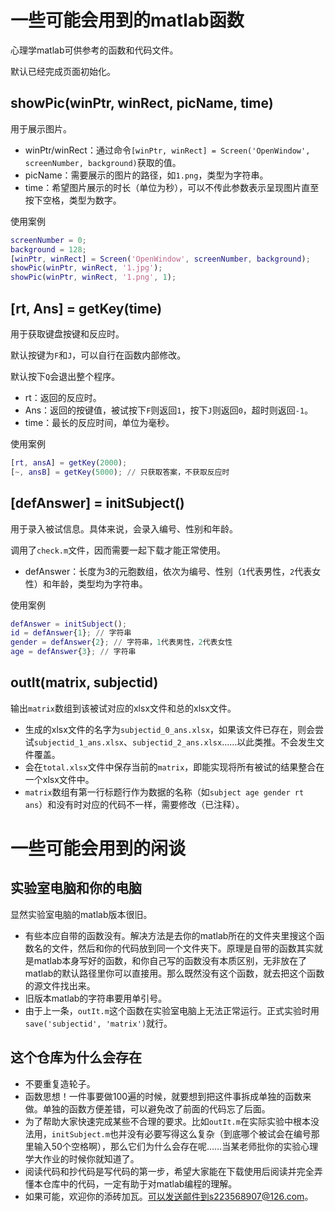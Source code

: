 # 一些可能会用到的matlab函数
心理学matlab可供参考的函数和代码文件。

默认已经完成页面初始化。

## showPic(winPtr, winRect, picName, time)

用于展示图片。

- winPtr/winRect：通过命令`[winPtr, winRect] = Screen('OpenWindow', screenNumber, background)`获取的值。
- picName：需要展示的图片的路径，如`1.png`，类型为字符串。
- time：希望图片展示的时长（单位为秒），可以不传此参数表示呈现图片直至按下空格，类型为数字。

使用案例

```matlab
screenNumber = 0;
background = 128;
[winPtr, winRect] = Screen('OpenWindow', screenNumber, background);
showPic(winPtr, winRect, '1.jpg');
showPic(winPtr, winRect, '1.png', 1);
```

## [rt, Ans] = getKey(time)

用于获取键盘按键和反应时。

默认按键为`F`和`J`，可以自行在函数内部修改。

默认按下`Q`会退出整个程序。

- rt：返回的反应时。
- Ans：返回的按键值，被试按下`F`则返回`1`，按下`J`则返回`0`，超时则返回`-1`。
- time：最长的反应时间，单位为毫秒。

使用案例

```matlab
[rt, ansA] = getKey(2000);
[~, ansB] = getKey(5000); // 只获取答案，不获取反应时
```

## [defAnswer] = initSubject()

用于录入被试信息。具体来说，会录入编号、性别和年龄。

调用了`check.m`文件，因而需要一起下载才能正常使用。

- defAnswer：长度为3的元胞数组，依次为编号、性别（`1`代表男性，`2`代表女性）和年龄，类型均为字符串。

使用案例

```matlab
defAnswer = initSubject();
id = defAnswer{1}; // 字符串
gender = defAnswer{2}; // 字符串，1代表男性，2代表女性
age = defAnswer{3}; // 字符串
```

## outIt(matrix, subjectid)

输出`matrix`数组到该被试对应的xlsx文件和总的xlsx文件。

- 生成的xlsx文件的名字为`subjectid_0_ans.xlsx`，如果该文件已存在，则会尝试`subjectid_1_ans.xlsx`、`subjectid_2_ans.xlsx`……以此类推。不会发生文件覆盖。
- 会在`total.xlsx`文件中保存当前的`matrix`，即能实现将所有被试的结果整合在一个xlsx文件中。
- `matrix`数组有第一行标题行作为数据的名称（如`subject age gender rt ans`）和没有时对应的代码不一样，需要修改（已注释）。

# 一些可能会用到的闲谈

## 实验室电脑和你的电脑

显然实验室电脑的matlab版本很旧。

- 有些本应自带的函数没有。解决方法是去你的matlab所在的文件夹里搜这个函数名的文件，然后和你的代码放到同一个文件夹下。原理是自带的函数其实就是matlab本身写好的函数，和你自己写的函数没有本质区别，无非放在了matlab的默认路径里你可以直接用。那么既然没有这个函数，就去把这个函数的源文件找出来。
- 旧版本matlab的字符串要用单引号。
- 由于上一条，`outIt.m`这个函数在实验室电脑上无法正常运行。正式实验时用`save('subjectid', 'matrix')`就行。

## 这个仓库为什么会存在

- 不要重复造轮子。
- 函数思想！一件事要做100遍的时候，就要想到把这件事拆成单独的函数来做。单独的函数方便差错，可以避免改了前面的代码忘了后面。
- 为了帮助大家快速完成某些不合理的要求。比如`outIt.m`在实际实验中根本没法用，`initSubject.m`也并没有必要写得这么复杂（到底哪个被试会在编号那里输入50个空格啊），那么它们为什么会存在呢……当某老师批你的实验心理学大作业的时候你就知道了。
- 阅读代码和抄代码是写代码的第一步，希望大家能在下载使用后阅读并完全弄懂本仓库中的代码，一定有助于对matlab编程的理解。
- 如果可能，欢迎你的添砖加瓦。可以发送邮件到s223568907@126.com。